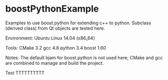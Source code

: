 # boostPythonExample
Examples to use boost.python for extending c++ to python.
Subclass (derived class) from Qt objects are tested here.

Environment:
    Ubuntu Linux 14.04 (x86_64)

Tools:
    CMake 3.2 
    gcc 4.8
    python 3.4
    boost 1.60

Notes:
    The default bjam for boost.python is not used here; CMake and gcc are combined to manage and build the project.

Test
TTTTTTTTTT
